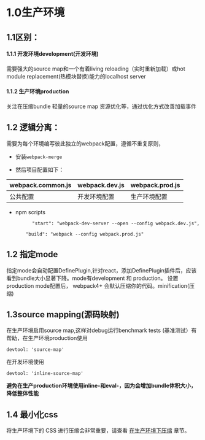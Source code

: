 # 1.0生产环境

## 1.1区别：

#### 1.1.1 开发环境development(开发环境)

需要强大的source map和一个有着living reloading（实时重新加载）或hot module replacement(热模块替换)能力的localhost server 

#### 1.1.2 生产环境production

关注在压缩bundle 轻量的source map 资源优化等，通过优化方式改善加载事件



## 1.2 逻辑分离：

需要为每个环境编写彼此独立的webpack配置，遵循不重复原则，

- 安装`webpack-merge`

- 然后项目配置如下：

| webpack.common.js | webpack.dev.js | webpack.prod.js |
| ----------------- | -------------- | --------------- |
| 公共配置              | 开发环境配置         | 生产环境配置          |

- npm scripts 
  
  ```
        "start": "webpack-dev-server --open --config webpack.dev.js",
  ```

```
       "build": "webpack --config webpack.prod.js"
```

## 1.2 指定mode

指定mode会自动配置DefinePlugin,针对react，添加DefinePlugin插件后，应该看到bundle大小显著下降。mode有development 和 production。 设置production mode配置后， webpack4+ 会默认压缩你的代码。minification(压缩)



## 1.3source mapping(源码映射)

在生产环境启用source map,这样对debug运行benchmark tests (基准测试）有帮助，在生产环境production使用 

```
devtool: 'source-map'
```

在开发环境使用

```
devtool: 'inline-source-map'
```

**避免在生产production环境使用inline-和eval-，因为会增加bundle体积大小，降低整体性能**

## 1.4 最小化css

将生产环境下的 CSS 进行压缩会非常重要，请查看 [在生产环境下压缩](https://webpack.docschina.org/plugins/mini-css-extract-plugin/#minimizing-for-production) 章节。


